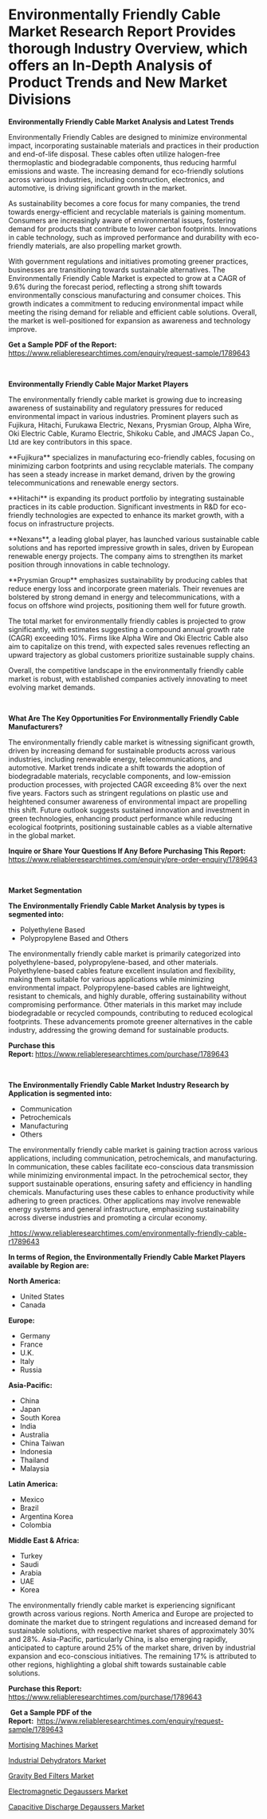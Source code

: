 <p><h1>Environmentally Friendly Cable Market Research Report Provides thorough Industry Overview, which offers an In-Depth Analysis of Product Trends and New Market Divisions</h1></p><p><strong>Environmentally Friendly Cable Market Analysis and Latest Trends</strong></p>
<p><p>Environmentally Friendly Cables are designed to minimize environmental impact, incorporating sustainable materials and practices in their production and end-of-life disposal. These cables often utilize halogen-free thermoplastic and biodegradable components, thus reducing harmful emissions and waste. The increasing demand for eco-friendly solutions across various industries, including construction, electronics, and automotive, is driving significant growth in the market.</p><p>As sustainability becomes a core focus for many companies, the trend towards energy-efficient and recyclable materials is gaining momentum. Consumers are increasingly aware of environmental issues, fostering demand for products that contribute to lower carbon footprints. Innovations in cable technology, such as improved performance and durability with eco-friendly materials, are also propelling market growth.</p><p>With government regulations and initiatives promoting greener practices, businesses are transitioning towards sustainable alternatives. The Environmentally Friendly Cable Market is expected to grow at a CAGR of 9.6% during the forecast period, reflecting a strong shift towards environmentally conscious manufacturing and consumer choices. This growth indicates a commitment to reducing environmental impact while meeting the rising demand for reliable and efficient cable solutions. Overall, the market is well-positioned for expansion as awareness and technology improve.</p></p>
<p><strong>Get a Sample PDF of the Report:&nbsp;</strong> <a href="https://www.reliableresearchtimes.com/enquiry/request-sample/1789643?utm_campaign=2263&utm_medium=2&utm_source=Github&utm_content=ia&utm_term=25032025&utm_id=environmentally-friendly-cable">https://www.reliableresearchtimes.com/enquiry/request-sample/1789643</a></p>
<p>&nbsp;</p>
<p><strong>Environmentally Friendly Cable Major Market Players</strong></p>
<p><p>The environmentally friendly cable market is growing due to increasing awareness of sustainability and regulatory pressures for reduced environmental impact in various industries. Prominent players such as Fujikura, Hitachi, Furukawa Electric, Nexans, Prysmian Group, Alpha Wire, Oki Electric Cable, Kuramo Electric, Shikoku Cable, and JMACS Japan Co., Ltd are key contributors in this space.</p><p>**Fujikura** specializes in manufacturing eco-friendly cables, focusing on minimizing carbon footprints and using recyclable materials. The company has seen a steady increase in market demand, driven by the growing telecommunications and renewable energy sectors.</p><p>**Hitachi** is expanding its product portfolio by integrating sustainable practices in its cable production. Significant investments in R&D for eco-friendly technologies are expected to enhance its market growth, with a focus on infrastructure projects.</p><p>**Nexans**, a leading global player, has launched various sustainable cable solutions and has reported impressive growth in sales, driven by European renewable energy projects. The company aims to strengthen its market position through innovations in cable technology.</p><p>**Prysmian Group** emphasizes sustainability by producing cables that reduce energy loss and incorporate green materials. Their revenues are bolstered by strong demand in energy and telecommunications, with a focus on offshore wind projects, positioning them well for future growth.</p><p>The total market for environmentally friendly cables is projected to grow significantly, with estimates suggesting a compound annual growth rate (CAGR) exceeding 10%. Firms like Alpha Wire and Oki Electric Cable also aim to capitalize on this trend, with expected sales revenues reflecting an upward trajectory as global customers prioritize sustainable supply chains.</p><p>Overall, the competitive landscape in the environmentally friendly cable market is robust, with established companies actively innovating to meet evolving market demands.</p></p>
<p>&nbsp;</p>
<p><strong>What Are The Key Opportunities For Environmentally Friendly Cable Manufacturers?</strong></p>
<p><p>The environmentally friendly cable market is witnessing significant growth, driven by increasing demand for sustainable products across various industries, including renewable energy, telecommunications, and automotive. Market trends indicate a shift towards the adoption of biodegradable materials, recyclable components, and low-emission production processes, with projected CAGR exceeding 8% over the next five years. Factors such as stringent regulations on plastic use and heightened consumer awareness of environmental impact are propelling this shift. Future outlook suggests sustained innovation and investment in green technologies, enhancing product performance while reducing ecological footprints, positioning sustainable cables as a viable alternative in the global market.</p></p>
<p><strong>Inquire or Share Your Questions If Any Before Purchasing This Report:</strong> <a href="https://www.reliableresearchtimes.com/enquiry/pre-order-enquiry/1789643?utm_campaign=2263&utm_medium=2&utm_source=Github&utm_content=ia&utm_term=25032025&utm_id=environmentally-friendly-cable">https://www.reliableresearchtimes.com/enquiry/pre-order-enquiry/1789643</a></p>
<p>&nbsp;</p>
<p><strong>Market Segmentation</strong></p>
<p><strong>The Environmentally Friendly Cable Market Analysis by types is segmented into:</strong></p>
<p><ul><li>Polyethylene Based</li><li>Polypropylene Based and Others</li></ul></p>
<p><p>The environmentally friendly cable market is primarily categorized into polyethylene-based, polypropylene-based, and other materials. Polyethylene-based cables feature excellent insulation and flexibility, making them suitable for various applications while minimizing environmental impact. Polypropylene-based cables are lightweight, resistant to chemicals, and highly durable, offering sustainability without compromising performance. Other materials in this market may include biodegradable or recycled compounds, contributing to reduced ecological footprints. These advancements promote greener alternatives in the cable industry, addressing the growing demand for sustainable products.</p></p>
<p><strong>Purchase this Report:&nbsp;</strong><a href="https://www.reliableresearchtimes.com/purchase/1789643?utm_campaign=2263&utm_medium=2&utm_source=Github&utm_content=ia&utm_term=25032025&utm_id=environmentally-friendly-cable">https://www.reliableresearchtimes.com/purchase/1789643</a></p>
<p>&nbsp;</p>
<p><strong>The Environmentally Friendly Cable Market Industry Research by Application is segmented into:</strong></p>
<p><ul><li>Communication</li><li>Petrochemicals</li><li>Manufacturing</li><li>Others</li></ul></p>
<p><p>The environmentally friendly cable market is gaining traction across various applications, including communication, petrochemicals, and manufacturing. In communication, these cables facilitate eco-conscious data transmission while minimizing environmental impact. In the petrochemical sector, they support sustainable operations, ensuring safety and efficiency in handling chemicals. Manufacturing uses these cables to enhance productivity while adhering to green practices. Other applications may involve renewable energy systems and general infrastructure, emphasizing sustainability across diverse industries and promoting a circular economy.</p></p>
<p><a href="https://www.reliableresearchtimes.com/environmentally-friendly-cable-r1789643?utm_campaign=2263&utm_medium=2&utm_source=Github&utm_content=ia&utm_term=25032025&utm_id=environmentally-friendly-cable">&nbsp;https://www.reliableresearchtimes.com/environmentally-friendly-cable-r1789643</a></p>
<p><strong>In terms of Region, the Environmentally Friendly Cable Market Players available by Region are:</strong></p>
<p>
    <p> <strong> North America: </strong>
        <ul>
            <li>United States</li>
            <li>Canada</li>
        </ul>
        </p> 
    <p> <strong> Europe: </strong>
        <ul>
            <li>Germany</li>
            <li>France</li>
            <li>U.K.</li>
            <li>Italy</li>
            <li>Russia</li>
        </ul>
        </p> 
    <p> <strong> Asia-Pacific: </strong>
        <ul>
            <li>China</li>
            <li>Japan</li>
            <li>South Korea</li>
            <li>India</li>
            <li>Australia</li>
            <li>China Taiwan</li>
            <li>Indonesia</li>
            <li>Thailand</li>
            <li>Malaysia</li>
        </ul>
        </p> 
    <p> <strong> Latin America: </strong>
        <ul>
            <li>Mexico</li>
            <li>Brazil</li>
            <li>Argentina Korea</li>
            <li>Colombia</li>
        </ul>
        </p> 
    <p> <strong> Middle East & Africa: </strong>
        <ul>
            <li>Turkey</li>
            <li>Saudi</li>
            <li>Arabia</li>
            <li>UAE</li>
            <li>Korea</li>
        </ul>
    </p>
    </p>
<p><p>The environmentally friendly cable market is experiencing significant growth across various regions. North America and Europe are projected to dominate the market due to stringent regulations and increased demand for sustainable solutions, with respective market shares of approximately 30% and 28%. Asia-Pacific, particularly China, is also emerging rapidly, anticipated to capture around 25% of the market share, driven by industrial expansion and eco-conscious initiatives. The remaining 17% is attributed to other regions, highlighting a global shift towards sustainable cable solutions.</p></p>
<p><strong>Purchase this Report: </strong><a href="https://www.reliableresearchtimes.com/purchase/1789643?utm_campaign=2263&utm_medium=2&utm_source=Github&utm_content=ia&utm_term=25032025&utm_id=environmentally-friendly-cable">https://www.reliableresearchtimes.com/purchase/1789643</a></p>
<p>&nbsp;<strong>Get a Sample PDF of the Report:&nbsp;&nbsp;</strong><a href="https://www.reliableresearchtimes.com/enquiry/request-sample/1789643?utm_campaign=2263&utm_medium=2&utm_source=Github&utm_content=ia&utm_term=25032025&utm_id=environmentally-friendly-cable">https://www.reliableresearchtimes.com/enquiry/request-sample/1789643</a></p>
<p><strong></strong></p>
<p><p><a href="https://www.linkedin.com/pulse/mortising-machines-market-analysis-report-provides-trend-oik1f?utm_campaign=2263&utm_medium=2&utm_source=Github&utm_content=ia&utm_term=25032025&utm_id=environmentally-friendly-cable">Mortising Machines Market</a></p><p><a href="https://www.linkedin.com/pulse/industrial-dehydrators-market-size-cagr-48-current-development-va0bf?utm_campaign=2263&utm_medium=2&utm_source=Github&utm_content=ia&utm_term=25032025&utm_id=environmentally-friendly-cable">Industrial Dehydrators Market</a></p><p><a href="https://www.linkedin.com/pulse/gravity-bed-filters-demand-sales-growth-forecasts-2025-sjlzf?utm_campaign=2263&utm_medium=2&utm_source=Github&utm_content=ia&utm_term=25032025&utm_id=environmentally-friendly-cable">Gravity Bed Filters Market</a></p><p><a href="https://github.com/sadaandilou/Market-Research-Report-List-1/blob/main/electromagnetic-degaussers-market.md?utm_campaign=2263&utm_medium=2&utm_source=Github&utm_content=ia&utm_term=25032025&utm_id=environmentally-friendly-cable">Electromagnetic Degaussers Market</a></p><p><a href="https://github.com/moroesarta/Market-Research-Report-List-1/blob/main/capacitive-discharge-degaussers-market.md?utm_campaign=2263&utm_medium=2&utm_source=Github&utm_content=ia&utm_term=25032025&utm_id=environmentally-friendly-cable">Capacitive Discharge Degaussers Market</a></p></p>